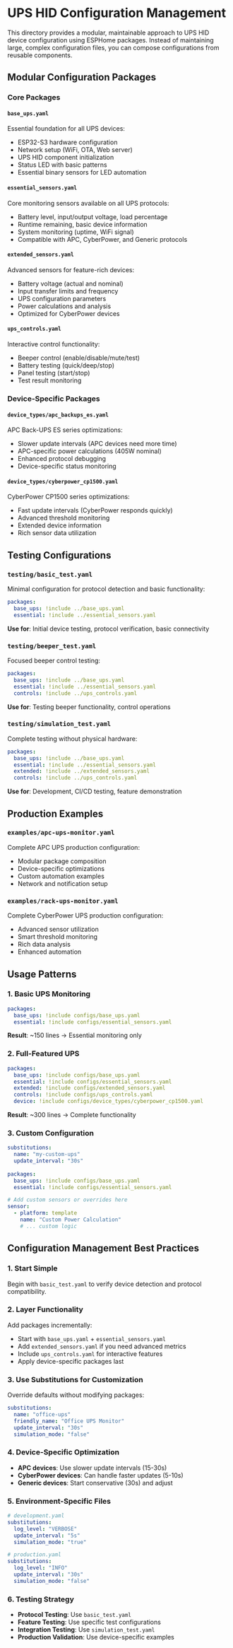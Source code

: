 # UPS HID Configuration Management

This directory provides a modular, maintainable approach to UPS HID device configuration using ESPHome packages. Instead of maintaining large, complex configuration files, you can compose configurations from reusable components.

## Modular Configuration Packages

### Core Packages

#### `base_ups.yaml` 
Essential foundation for all UPS devices:
- ESP32-S3 hardware configuration
- Network setup (WiFi, OTA, Web server)
- UPS HID component initialization
- Status LED with basic patterns
- Essential binary sensors for LED automation

#### `essential_sensors.yaml`
Core monitoring sensors available on all UPS protocols:
- Battery level, input/output voltage, load percentage
- Runtime remaining, basic device information
- System monitoring (uptime, WiFi signal)
- Compatible with APC, CyberPower, and Generic protocols

#### `extended_sensors.yaml` 
Advanced sensors for feature-rich devices:
- Battery voltage (actual and nominal)
- Input transfer limits and frequency
- UPS configuration parameters
- Power calculations and analysis
- Optimized for CyberPower devices

#### `ups_controls.yaml`
Interactive control functionality:
- Beeper control (enable/disable/mute/test)
- Battery testing (quick/deep/stop)
- Panel testing (start/stop)
- Test result monitoring

### Device-Specific Packages

#### `device_types/apc_backups_es.yaml`
APC Back-UPS ES series optimizations:
- Slower update intervals (APC devices need more time)
- APC-specific power calculations (405W nominal)
- Enhanced protocol debugging
- Device-specific status monitoring

#### `device_types/cyberpower_cp1500.yaml`
CyberPower CP1500 series optimizations:
- Fast update intervals (CyberPower responds quickly)
- Advanced threshold monitoring
- Extended device information
- Rich sensor data utilization

## Testing Configurations

### `testing/basic_test.yaml`
Minimal configuration for protocol detection and basic functionality:
```yaml
packages:
  base_ups: !include ../base_ups.yaml
  essential: !include ../essential_sensors.yaml
```
**Use for**: Initial device testing, protocol verification, basic connectivity

### `testing/beeper_test.yaml`
Focused beeper control testing:
```yaml
packages:
  base_ups: !include ../base_ups.yaml
  essential: !include ../essential_sensors.yaml
  controls: !include ../ups_controls.yaml
```
**Use for**: Testing beeper functionality, control operations

### `testing/simulation_test.yaml`
Complete testing without physical hardware:
```yaml
packages:
  base_ups: !include ../base_ups.yaml
  essential: !include ../essential_sensors.yaml
  extended: !include ../extended_sensors.yaml
  controls: !include ../ups_controls.yaml
```
**Use for**: Development, CI/CD testing, feature demonstration

## Production Examples

### `examples/apc-ups-monitor.yaml`
Complete APC UPS production configuration:
- Modular package composition
- Device-specific optimizations
- Custom automation examples
- Network and notification setup

### `examples/rack-ups-monitor.yaml`
Complete CyberPower UPS production configuration:
- Advanced sensor utilization
- Smart threshold monitoring
- Rich data analysis
- Enhanced automation

## Usage Patterns

### 1. Basic UPS Monitoring
```yaml
packages:
  base_ups: !include configs/base_ups.yaml
  essential: !include configs/essential_sensors.yaml
```
**Result**: ~150 lines → Essential monitoring only

### 2. Full-Featured UPS
```yaml
packages:
  base_ups: !include configs/base_ups.yaml
  essential: !include configs/essential_sensors.yaml  
  extended: !include configs/extended_sensors.yaml
  controls: !include configs/ups_controls.yaml
  device: !include configs/device_types/cyberpower_cp1500.yaml
```
**Result**: ~300 lines → Complete functionality

### 3. Custom Configuration
```yaml
substitutions:
  name: "my-custom-ups"
  update_interval: "30s"
  
packages:
  base_ups: !include configs/base_ups.yaml
  essential: !include configs/essential_sensors.yaml

# Add custom sensors or overrides here
sensor:
  - platform: template
    name: "Custom Power Calculation"
    # ... custom logic
```

## Configuration Management Best Practices

### 1. **Start Simple**
Begin with `basic_test.yaml` to verify device detection and protocol compatibility.

### 2. **Layer Functionality**
Add packages incrementally:
- Start with `base_ups.yaml` + `essential_sensors.yaml`
- Add `extended_sensors.yaml` if you need advanced metrics
- Include `ups_controls.yaml` for interactive features
- Apply device-specific packages last

### 3. **Use Substitutions for Customization**
Override defaults without modifying packages:
```yaml
substitutions:
  name: "office-ups"
  friendly_name: "Office UPS Monitor"
  update_interval: "30s"
  simulation_mode: "false"
```

### 4. **Device-Specific Optimization**
- **APC devices**: Use slower update intervals (15-30s)
- **CyberPower devices**: Can handle faster updates (5-10s)  
- **Generic devices**: Start conservative (30s) and adjust

### 5. **Environment-Specific Files**
```yaml
# development.yaml
substitutions:
  log_level: "VERBOSE"
  update_interval: "5s"
  simulation_mode: "true"

# production.yaml  
substitutions:
  log_level: "INFO"
  update_interval: "30s" 
  simulation_mode: "false"
```

### 6. **Testing Strategy**
- **Protocol Testing**: Use `basic_test.yaml`
- **Feature Testing**: Use specific test configurations
- **Integration Testing**: Use `simulation_test.yaml`
- **Production Validation**: Use device-specific examples
